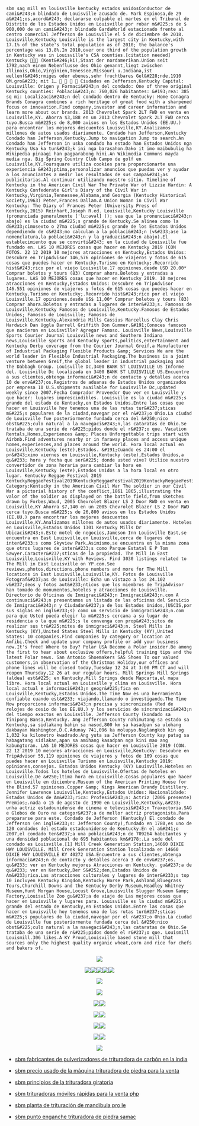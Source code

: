 
```
sbm sag mill en louisville kentucky estados unidosConductor de cami&#243;n blindado de Louisville acusado de. Mark Espinosa,de 29 a&#241;os,acord&#243; declararse culpable el martes en el Tribunal de Distrito de los Estados Unidos en Louisville por robar m&#225;s de $ 900,000 de un cami&#243;n blindado GardaWorld estacionado frente al centro comercial Jefferson de Louisville el 5 de diciembre de 2018. Louisville,Kentucky Louisville is the largest city in Kentucky,with 17.1% of the state's total population as of 2010; the balance's percentage was 13.8%.In 2010,over one third of the population growth in Kentucky was in Louisville's CSA counties.[citation needed] Kentucky 🐇🐇🐇 (Kent&#246;ki),Staat der nordamerikan.Union seit 1792,nach einem Nebenflusse des Ohio genannt,liegt zwischen Illinois,Ohio,Virginien,Tenessee,Missouri u.Indiana,ist wellenf&#246;rmiges oder ebenes,sehr fruchtbares Gel&#228;nde,1910 QM.gro&#223; mit 1… 📐 📓 📒 📝 Ciudades en Jefferson,Kentucky Capital: Louisville: Origen y Formaci&#243;n del condado: One of three original Kentucky counties: Poblaci&#243;n: 760,026 habitantes: &#193;rea: 385 sq mi: Localizaci&#243;n del condado dentro de Kentucky: Home Conagra Brands Conagra combines a rich heritage of great food with a sharpened focus on innovation.Find company,investor and career information and learn more about our brands. 2013 Chevrolet Spark 2LT FWD en venta en Louisville,KY. Ahorra $3,188 en un 2013 Chevrolet Spark 2LT FWD cerca tuyo.Busca m&#225;s de 8,000 avisos en los Estados Unidos (EE.UU.) para encontrar los mejores descuentos Louisville,KY.Analizamos millones de autos usados diariamente. Condado han Jefferson,Kentucky Condado han Jefferson,Kentucky.Jump to navigation Jump to search.An Condado han Jefferson in uska condado ha estado han Estados Unidos nga Kentucky Usa ka tur&#243;k ini nga barasahon.Dako it imo maibubulig ha Wikipedia pinaagi han pagparabong hini.An Wikimedia Commons mayda media nga. Big Spring Country Club Campo de golf en Louisville,KY.Foursquare utiliza cookies para proporcionarte una experiencia &#243;ptima,personalizar anuncios que puedas ver y ayudar a los anunciantes a medir los resultados de sus campa&#241;as publicitarias.Al continuar utilizando nuestro sitio. Timeline of Kentucky in the American Civil War The Private War of Lizzie Hardin: A Kentucky Confederate Girl's Diary of the Civil War in Kentucky,Virginia,Tennessee,Alabama,and Georgia (Kentucky Historical Society,1963) Peter,Frances Dallam.A Union Woman in Civil War Kentucky: The Diary of Frances Peter (University Press of Kentucky,2015) Reinhart,Joseph R.ed. Louisville,Kentucky Louisville (pronunciada generalmente ['luːǝvǝl] (); vea que la pronunciaci&#243;n abajo) es la ciudad m&#225;s grande de Kentucky.Se alinea como la d&#233;cimosexto o 27ma ciudad m&#225;s grande de los Estados Unidos dependiendo de c&#243;mo calculan a la poblaci&#243;n (v&#233;ase la nomenclatura,la poblaci&#243;n y la graduaci&#243;n abajo).El establecimiento que se convirti&#243; en la ciudad de Louisville fue fundado en. LAS 10 MEJORES cosas que hacer en Kentucky 2019 (CON FOTOS. 22 12 2019 10 mejores atracciones en Kentucky,Estados Unidos: Descubre en TripAdvisor 146,576 opiniones de viajeros y fotos de 615 cosas que puedes hacer en Kentucky.Turismo en Kentucky;.Recorrido hist&#243;rico por el viejo Louisville.17 opiniones.desde USD 20.00* Comprar boletos y tours (83) Comprar ahora.Boletos y entradas a lugares. LAS 10 MEJORES cosas que hacer en Kentucky 2019. 10 mejores atracciones en Kentucky,Estados Unidos: Descubre en TripAdvisor 146.551 opiniones de viajeros y fotos de 615 cosas que puedes hacer en Kentucky.Turismo en Kentucky;.Recorrido hist&#243;rico por el viejo Louisville.17 opiniones.desde US$ 11,00* Comprar boletos y tours (83) Comprar ahora.Boletos y entradas a lugares de inter&#233;s. Famosos de Louisville,Kentucky Famosos de Louisville,Kentucky.Famosos de Estados Unidos; Famosos de Louisville; Famosos de Louisville,Kentucky.Alexandria Mills Cassius Marcellus Clay Chris Hardwick Dan Uggla Darrell Griffith Don Gummer.&#191;Conoces famosos que nacieron en Louisville? Agregar Famoso. Louisville News,Louisville Sports Courier Journal Louisville news and Southern Indiana news,Louisville sports and Kentucky sports,politics,entertainment and Kentucky Derby coverage from the Courier Journal Greif,a Manufacturer of Industrial Packaging Flexible Products &amp; Services We are the world leader in Flexible Industrial Packaging.The business is a joint venture between Greif,the global leader in industrial packaging and the Dabbagh Group. Louisville Dc,3400 BANK ST LOUISVILLE US Informe del. Louisville Dc localizada en 3400 BANK ST LOUISVILLE US.Encuentre a sus clientes,obtenga informaci&#243;n de contacto y detalles acerca 10 de env&#237;os.Registros de aduanas de Estados Unidos organizados por empresa 10 U.S.shipments available for Louisville Dc,updated weekly since 2007.Fecha Comprador Proveedor Que ver en Louisville y que hacer: lugares imprescindibles. Louisville es la ciudad m&#225;s grande del estado de Kentucky,en Estados Unidos.Entre las cosas que hacer en Louisville hoy tenemos una de las rutas tur&#237;sticas m&#225;s populares de la ciudad,navegar por el r&#237;o Ohio.La ciudad de Louisville fue posteriormente fundada cerca del &#250;nico obst&#225;culo natural a la navegaci&#243;n,las cataratas de Ohio.Se trataba de una serie de r&#225;pidos donde el r&#237;o que. Vacation Rentals,Homes,Experiences &amp; Places Unforgettable trips start with Airbnb.Find adventures nearby or in faraway places and access unique homes,experiences,and places around the world. Hora local actual en Louisville,Kentucky (este),Estados. &#191;Cuando es 24:00 el pr&#243;ximo viernes en Louisville,Kentucky (este),Estados Unidos,a qu&#233; hora y fecha que ser&#225; donde usted vive? Utilice nuestro convertidor de zona horaria para cambiar la hora en Louisville,Kentucky (este),Estados Unidos a la hora local en otro lugar. Kentucky Reggae Festival 2019 KentuckyReggaeFestival2019KentuckyReggaeFestival2019KentuckyReggaeFestival2019KentuckyReggaeFestival2019KentuckyReggaeFestival2019KentuckyReggaeFestival2019KentuckyRe. Category:Kentucky in the American Civil War The soldier in our Civil War a pictorial history of the conflict,1861 1865,illustrating the valor of the soldier as displayed on the battle field,from sketches drawn by Forbes,Waud, 2005 Chevrolet Blazer LS 2 Door RWD en venta en Louisville,KY Ahorra $7,140 en un 2005 Chevrolet Blazer LS 2 Door RWD cerca tuyo.Busca m&#225;s de 26,800 avisos en los Estados Unidos (EE.UU.) para encontrar los mejores descuentos Louisville,KY.Analizamos millones de autos usados diariamente. Hoteles en Louisville,Estados Unidos 1301 Kentucky Mills Dr Ubicaci&#243;n.Este motel de negocios,Jameson Inn Louisville East,se encuentra en East Louisville,en Louisville,cerca de lugares de inter&#233;s como Skyview Park.Asimismo,se encuentra en la misma zona que otros lugares de inter&#233;s como Parque Estatal E P Tom Sawyer.Caracter&#237;sticas de la propiedad. The Mill in East Louisville,Louisville,KY with Reviews. Find 3030 listings related to The Mill in East Louisville on YP.com.See reviews,photos,directions,phone numbers and more for The Mill locations in East Louisville,Louisville,KY. Fotos de Louisville Fotograf&#237;as de Louisville: Echa un vistazo a los 24.102 v&#237;deos y fotos aut&#233;nticos que los miembros de TripAdvisor han tomado de monumentos,hoteles y atracciones de Louisville. Directorio de Oficinas de Inmigraci&#243;n Inmigraci&#243;n.com A continuaci&#243;n presentamos un listado de las oficinas del Servicio de Inmigraci&#243;n y Ciudadan&#237;a de los Estados Unidos,(USCIS,por sus siglas en ingl&#233;s) como un servicio de inmigraci&#243;n.com para que Usted pueda elegir la m&#225;s cercana a su lugar de residencia o la que m&#225;s le convenga con prop&#243;sitos de realizar sus tr&#225;mites de inmigraci&#243;n. Steel Mills in Kentucky (KY),United States Steel Mills in Kentucky (KY),United States: 10 companies.Find companies by category or location at Amfibi.Check and update your company profile or add your business now.It's free! Where to Buy? Polar USA Become a Polar insider.Be among the first to hear about exclusive offers,helpful training tips and the latest Polar news. San Antonio Shoemakers SAS Shoes To our valued customers,in observation of the Christmas Holiday,our offices and phone lines will be closed today,Tuesday 12 24 at 3:00 PM CT and will reopen Thursday,12 26 at our regular hours. Mill Springs Mill Springs (aldea) est&#225; en Kentucky.Mill Springs desde Mapcarta,el mapa libre. Hora local actual en Louisville y clima en Louisville. Hora local actual e informaci&#243;n geogr&#225;fica en Louisville,Kentucky,Estados Unidos.The Time Now es una herramienta confiable cuando est&#233; viajando,llamando o investigando.The Time Now proporciona informaci&#243;n precisa y sincronizada (Red de relojes de cesio de los EE.UU.) y los servicios de sincronizaci&#243;n del tiempo exactos en Louisville. Jefferson County (kondado sa Tinipong Bansa,Kentucky. Ang Jefferson County nahimutang sa estado sa Kentucky,sa sidlakang bahin sa nasod,800 km sa kasadpan sa ulohang dakbayan Washington,D.C.Adunay 741,096 ka molupyo.Naglangkob kin og 1,032 ka kilometro kwadrado.Ang yuta sa Jefferson County kay patag sa habagatang sidlakan,apan sa amihang kasadpan nga kini mao ang kabungtoran. LAS 10 MEJORES cosas que hacer en Louisville 2019 (CON. 22 12 2019 10 mejores atracciones en Louisville,Kentucky: Descubre en TripAdvisor 55,119 opiniones de viajeros y fotos de 169 cosas que puedes hacer en Louisville Turismo en Louisville,Kentucky 2019: opiniones,consejos. Estados Unidos Kentucky (KY) Louisville.Hoteles en Louisville.Todos los hoteles de Louisville.Ofertas de hoteles en Louisville.De &#250;ltima hora en Louisville.Cosas populares que hacer en Louisville en diciembre.Museum of the American Printing House for the Blind.57 opiniones.Copper &amp; Kings American Brandy Distillery. Jennifer Lawrence Louisville,Kentucky,Estados Unidos: Nacionalidade: Estados Unidos de Am&#233;rica: Profesi&#243;n: Actriz (2006 presente) Premios;.nada o 15 de agosto de 1990 en Louisville,Kentucky,&#233; unha actriz estadounidense de cinema e televisi&#243;n Traxectoria.SAG e Globos de Ouro na categor&#237;a de mellor actriz protagonista.Para prepararse para este. Condado de Jefferson (Kentucky) El condado de Jefferson (en ingl&#233;s: Jefferson County),fundado en 1780,es uno de 120 condados del estado estadounidense de Kentucky.En el a&#241;o 2007,el condado ten&#237;a una poblaci&#243;n de 709264 habitantes y una densidad poblacional de 695 habitantes km&#178;.La sede del condado es Louisville.[1] Mill Creek Generation Station,14660 DIXIE HWY LOUISVILLE. Mill Creek Generation Station localizada en 14660 DIXIE HWY LOUISVILLE KY 40272 USA.Encuentre a sus clientes,obtenga informaci&#243;n de contacto y detalles acerca 3 de env&#237;os. qu&#233; ver en Kentucky mejores Atracciones en Kentucky. gu&#237;a de qu&#233; ver en Kentucky,Der S&#252;den,Estados Unidos de Am&#233;rica.Las atracciones culturales y lugares de inter&#233;s top 10 incluyen Kentucky Kingdom,Kentucky Horse Park,Ashland,Bluegrass Tours,Churchill Downs and the Kentucky Derby Museum,Headley Whitney Museum,Hunt Morgan House,Locust Grove,Louisville Slugger Museum &amp; Factory,Louisville Zoo gu&#237;a de viaje de Las mejores cosas que hacer en Louisville y lugares para. Louisville es la ciudad m&#225;s grande del estado de Kentucky,en Estados Unidos.Entre las cosas que hacer en Louisville hoy tenemos una de las rutas tur&#237;sticas m&#225;s populares de la ciudad,navegar por el r&#237;o Ohio.La ciudad de Louisville fue posteriormente fundada cerca del &#250;nico obst&#225;culo natural a la navegaci&#243;n,las cataratas de Ohio.Se trataba de una serie de r&#225;pidos donde el r&#237;o que. Louismill Louismill.306 likes.A KY Proud,Louisville based stone mill that sources only the highest quality organic wheat,corn and rice for chefs and bakers of. 
```

<div align="center">

<a href="https://es-crusher.shibang-china.com/github&k=sbm+sag+mill+en+louisville+kentucky+estados+unidos"><img src="https://static.shibang-china.com/es/crusher/logo.jpg"></a>

<a href="https://es-crusher.shibang-china.com/github&k=sbm+sag+mill+en+louisville+kentucky+estados+unidos"><img src="https://static.shibang-china.com/es/crusher/index.jpg"></a><a href="https://es-crusher.shibang-china.com/material.htmlgithub&k=sbm+sag+mill+en+louisville+kentucky+estados+unidos"><img src="https://static.shibang-china.com/es/crusher/material.jpg"></a><a href="https://es-crusher.shibang-china.com/application.htmlgithub&k=sbm+sag+mill+en+louisville+kentucky+estados+unidos"><img src="https://static.shibang-china.com/es/crusher/application.jpg"></a><a href="https://es-crusher.shibang-china.com/aboutus.htmlgithub&k=sbm+sag+mill+en+louisville+kentucky+estados+unidos"><img src="https://static.shibang-china.com/es/crusher/aboutus.jpg"></a><a href="https://es-crusher.shibang-china.com/contact.htmlgithub&k=sbm+sag+mill+en+louisville+kentucky+estados+unidos"><img src="https://static.shibang-china.com/es/crusher/contact.jpg"></a>

<a href="https://es-crusher.shibang-china.com/github&k=sbm+sag+mill+en+louisville+kentucky+estados+unidos"><img src="https://static.shibang-china.com/es/crusher/banner.jpg"></a>

<a href="https://swt.shibang-china.com/github&k=sbm+sag+mill+en+louisville+kentucky+estados+unidos"><img src="https://static.shibang-china.com/es/crusher/text.jpg"></a>

<a href="https://swt.shibang-china.com/github&k=sbm+sag+mill+en+louisville+kentucky+estados+unidos"><img src="https://static.shibang-china.com/es/crusher/chat.jpg"></a><a href="https://es-crusher.shibang-china.com/contact.htmlgithub&k=sbm+sag+mill+en+louisville+kentucky+estados+unidos"><img src="https://static.shibang-china.com/es/crusher/message.jpg"></a>

<a href="https://es-crusher.shibang-china.com/products/pe.htmlgithub&k=sbm+sag+mill+en+louisville+kentucky+estados+unidos"><img src="https://static.shibang-china.com/es/crusher/pe.jpg"></a><a href="https://es-crusher.shibang-china.com/products/pf.htmlgithub&k=sbm+sag+mill+en+louisville+kentucky+estados+unidos"><img src="https://static.shibang-china.com/es/crusher/pf.jpg"></a>

<a href="https://es-crusher.shibang-china.com/products/hpt.htmlgithub&k=sbm+sag+mill+en+louisville+kentucky+estados+unidos"><img src="https://static.shibang-china.com/es/crusher/hpt.jpg"></a><a href="https://es-crusher.shibang-china.com/products/vsi.htmlgithub&k=sbm+sag+mill+en+louisville+kentucky+estados+unidos"><img src="https://static.shibang-china.com/es/crusher/vsi.jpg"></a>

<a href="https://es-crusher.shibang-china.com/products/klv.htmlgithub&k=sbm+sag+mill+en+louisville+kentucky+estados+unidos"><img src="https://static.shibang-china.com/es/crusher/klv.jpg"></a><a href="https://es-crusher.shibang-china.com/products/portable.htmlgithub&k=sbm+sag+mill+en+louisville+kentucky+estados+unidos"><img src="https://static.shibang-china.com/es/crusher/portable.jpg"></a>

<a href="https://swt.shibang-china.com/github&k=sbm+sag+mill+en+louisville+kentucky+estados+unidos"><img src="https://static.shibang-china.com/es/crusher/case.jpg"></a>

</div>


* [sbm fabricantes de pulverizadores de trituradora de carbón en la india](sbm%20fabricantes%20de%20pulverizadores%20de%20trituradora%20de%20carb%C3%B3n%20en%20la%20india.md)

* [sbm precio usado de la máquina trituradora de piedra para la venta](sbm%20precio%20usado%20de%20la%20m%C3%A1quina%20trituradora%20de%20piedra%20para%20la%20venta.md)

* [sbm principios de la trituradora giratoria](sbm%20principios%20de%20la%20trituradora%20giratoria.md)

* [sbm trituradoras móviles rápidas para la venta php](sbm%20trituradoras%20m%C3%B3viles%20r%C3%A1pidas%20para%20la%20venta%20php.md)

* [sbm planta de trituración de mandíbula pro le](sbm%20planta%20de%20trituraci%C3%B3n%20de%20mand%C3%ADbula%20pro%20le.md)

* [sbm punto enganche trituradora de piedra samac](sbm%20punto%20enganche%20trituradora%20de%20piedra%20samac.md)